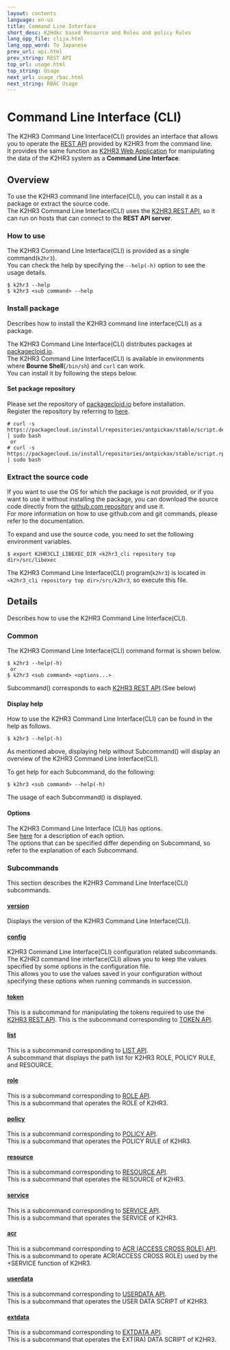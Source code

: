 ```yaml
---
layout: contents
language: en-us
title: Command Line Interface
short_desc: K2Hdkc based Resource and Roles and policy Rules
lang_opp_file: clija.html
lang_opp_word: To Japanese
prev_url: api.html
prev_string: REST API
top_url: usage.html
top_string: Usage
next_url: usage_rbac.html
next_string: RBAC Usage
---
```


# Command Line Interface (CLI)
The K2HR3 Command Line Interface(CLI) provides an interface that allows you to operate the [REST API](api.html) provided by K2HR3 from the command line.  
It provides the same function as [K2HR3 Web Application](usage_app.html) for manipulating the data of the K2HR3 system as a **Command Line Interface**.  

## Overview
To use the K2HR3 command line interface(CLI), you can install it as a package or extract the source code.  
The K2HR3 Command Line Interface(CLI) uses the [K2HR3 REST API](api.html), so it can run on hosts that can connect to the **REST API server**.  

### How to use
The K2HR3 Command Line Interface(CLI) is provided as a single command(`k2hr3`).  
You can check the help by specifying the `--help(-h)` option to see the usage details.  
```
$ k2hr3 --help
$ k2hr3 <sub command> --help
```

### Install package
Describes how to install the K2HR3 command line interface(CLI) as a package.  

The K2HR3 Command Line Interface(CLI) distributes packages at [packagecloid.io](https://packagecloud.io/app/antpickax/stable/search?q=k2hr3-cli).  
The K2HR3 Command Line Interface(CLI) is available in environments where **Bourne Shell**(`/bin/sh`) and `curl` can work.  
You can install it by following the steps below.  

#### Set package repository
Please set the repository of [packagecloid.io](https://packagecloud.io/antpickax/stable) before installation.  
Register the repository by referring to [here](https://packagecloud.io/antpickax/stable/install).  
```
# curl -s https://packagecloud.io/install/repositories/antpickax/stable/script.deb.sh | sudo bash
 or
# curl -s https://packagecloud.io/install/repositories/antpickax/stable/script.rpm.sh | sudo bash
```

### Extract the source code
If you want to use the OS for which the package is not provided, or if you want to use it without installing the package, you can download the source code directly from the [github.com repository](https://github.com/yahoojapan/k2hr3_cli) and use it.  
For more information on how to use github.com and git commands, please refer to the documentation.  

To expand and use the source code, you need to set the following environment variables.  
```
$ export K2HR3CLI_LIBEXEC_DIR <k2hr3_cli repository top dir>/src/libexec
```
The K2HR3 Command Line Interface(CLI) program(`k2hr3`) is located in `<k2hr3_cli repository top dir>/src/k2hr3`, so execute this file.  

## Details
Describes how to use the K2HR3 Command Line Interface(CLI).

### Common
The K2HR3 Command Line Interface(CLI) command format is shown below.  
```
$ k2hr3 --help(-h)
 or
$ k2hr3 <sub command> <options...>
```
Subcommand(**<sub command>**) corresponds to each [K2HR3 REST API](api.html).(See below)  

#### Display help
How to use the K2HR3 Command Line Interface(CLI) can be found in the help as follows.  
```
$ k2hr3 --help(-h)
```
As mentioned above, displaying help without Subcommand(**<sub command>**) will display an overview of the K2HR3 Command Line Interface(CLI).  

To get help for each Subcommand, do the following:  
```
$ k2hr3 <sub command> --help(-h)
```
The usage of each Subcommand(**<sub command>**) is displayed.  

#### Options
The K2HR3 Command Line Interface (CLI) has options.  
See [here](cli_options.html) for a description of each option.  
The options that can be specified differ depending on Subcommand, so refer to the explanation of each Subcommand.  

### Subcommands
This section describes the K2HR3 Command Line Interface(CLI) subcommands.

#### [version](cli_version.html)
Displays the version of the K2HR3 Command Line Interface(CLI).

#### [config](cli_config.html)
K2HR3 Command Line Interface(CLI) configuration related subcommands.  
The K2HR3 command line interface(CLI) allows you to keep the values specified by some options in the configuration file.  
This allows you to use the values saved in your configuration without specifying these options when running commands in succession.  

#### [token](cli_token.html)
This is a subcommand for manipulating the tokens required to use the [K2HR3 REST API](api.html).
This is the subcommand corresponding to [TOKEN API](api_token.html).

#### [list](cli_list.html)
This is a subcommand corresponding to [LIST API](api_list.html).  
A subcommand that displays the path list for K2HR3 ROLE, POLICY RULE, and RESOURCE.  

#### [role](cli_role.html)
This is a subcommand corresponding to [ROLE API](api_role.html).  
This is a subcommand that operates the ROLE of K2HR3.  

#### [policy](cli_policy.html)
This is a subcommand corresponding to [POLICY API](api_policy.html).  
This is a subcommand that operates the POLICY RULE of K2HR3.  

#### [resource](cli_resource.html)
This is a subcommand corresponding to [RESOURCE API](api_resource.html).  
This is a subcommand that operates the RESOURCE of K2HR3.  

#### [service](cli_service.html)
This is a subcommand corresponding to [SERVICE API](api_service.html).  
This is a subcommand that operates the SERVICE of K2HR3.  

#### [acr](cli_acr.html)
This is a subcommand corresponding to [ACR (ACCESS CROSS ROLE) API](api_acr.html).  
This is a subcommand to operate ACR(ACCESS CROSS ROLE) used by the +SERVICE function of K2HR3.  

#### [userdata](cli_userdata.html)
This is a subcommand corresponding to [USERDATA API](api_userdata.html).  
This is a subcommand that operates the USER DATA SCRIPT of K2HR3.  

#### [extdata](cli_extdata.html)
This is a subcommand corresponding to [EXTDATA API](api_extdata.html).  
This is a subcommand that operates the EXT(RA) DATA SCRIPT of K2HR3.  
